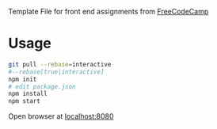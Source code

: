
Template File for front end assignments from [FreeCodeCamp](https://www.freecodecamp.com)

# Usage
```bash
git pull --rebase=interactive
#--rebase[true|interactive]
npm init
# edit package.json
npm install
npm start
```
Open browser at <localhost:8080>
